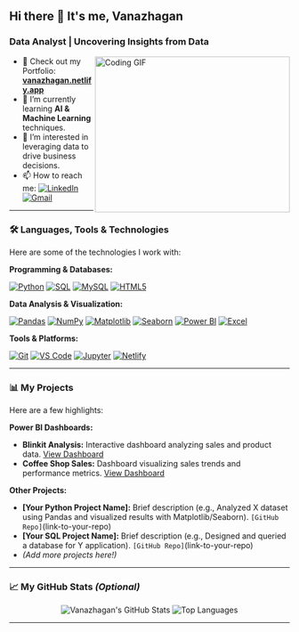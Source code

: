 ## Hi there 👋 It's me, Vanazhagan

### Data Analyst | Uncovering Insights from Data

<img align="right" width="350" height="280" src="https://i.pinimg.com/originals/47/f0/34/47f0342cec72b800463bf003eac1257e.gif" alt="Coding GIF">

- 🔭 Check out my Portfolio: **[vanazhagan.netlify.app](https://vanazhagan.netlify.app/)**
- 🌱 I’m currently learning **AI & Machine Learning** techniques.
- 🤔 I’m interested in leveraging data to drive business decisions.
- 📫 How to reach me:
  [![LinkedIn](https://img.shields.io/badge/LinkedIn-0077B5?style=for-the-badge&logo=linkedin&logoColor=white)](https://linkedin.com/in/vanazhagan)
  [![Gmail](https://img.shields.io/badge/Gmail-D14836?style=for-the-badge&logo=gmail&logoColor=white)](mailto:your.email@example.com) <!-- ***** REPLACE with your actual email ***** -->

---

### 🛠️ Languages, Tools & Technologies

Here are some of the technologies I work with:

**Programming & Databases:**
<p>
  <a href="#"><img alt="Python" src="https://img.shields.io/badge/Python-3776AB?style=for-the-badge&logo=python&logoColor=white"></a>
  <a href="#"><img alt="SQL" src="https://img.shields.io/badge/SQL-025E8C?style=for-the-badge&logo=postgresql&logoColor=white"></a> <!-- Using PostgreSQL logo as a stand-in for SQL -->
  <a href="#"><img alt="MySQL" src="https://img.shields.io/badge/MySQL-4479A1?style=for-the-badge&logo=mysql&logoColor=white"></a>
  <a href="#"><img alt="HTML5" src="https://img.shields.io/badge/HTML5-E34F26?style=for-the-badge&logo=html5&logoColor=white"></a>
  <!-- <a href="#"><img alt="C Programming" src="https://img.shields.io/badge/C-00599C?style=for-the-badge&logo=c&logoColor=white"></a> --> <!-- Add back if C is a key skill for you -->
  <!-- Add other relevant languages/databases like R, NoSQL etc. if applicable -->
</p>

**Data Analysis & Visualization:**
<p>
  <a href="#"><img alt="Pandas" src="https://img.shields.io/badge/Pandas-150458?style=for-the-badge&logo=pandas&logoColor=white"></a>
  <a href="#"><img alt="NumPy" src="https://img.shields.io/badge/NumPy-013243?style=for-the-badge&logo=numpy&logoColor=white"></a>
  <a href="#"><img alt="Matplotlib" src="https://img.shields.io/badge/Matplotlib-%23ffffff.svg?style=for-the-badge&logo=Matplotlib&logoColor=black"></a>
  <a href="#"><img alt="Seaborn" src="https://img.shields.io/badge/Seaborn-3776AB?style=for-the-badge&logo=seaborn&logoColor=white"></a> <!-- Check logo availability if needed -->
  <a href="#"><img alt="Power BI" src="https://img.shields.io/badge/Power%20BI-F2C811?style=for-the-badge&logo=powerbi&logoColor=black"></a>
  <a href="#"><img alt="Excel" src="https://img.shields.io/badge/Microsoft_Excel-217346?style=for-the-badge&logo=microsoft-excel&logoColor=white"></a>
  <!-- Add others like Scikit-learn, TensorFlow, Keras, Tableau, etc. if you use them -->
</p>

**Tools & Platforms:**
<p>
  <a href="#"><img alt="Git" src="https://img.shields.io/badge/Git-F05032?style=for-the-badge&logo=git&logoColor=white"></a>
  <a href="#"><img alt="VS Code" src="https://img.shields.io/badge/VS_Code-007ACC?style=for-the-badge&logo=visual-studio-code&logoColor=white"></a>
  <a href="#"><img alt="Jupyter" src="https://img.shields.io/badge/Jupyter-F37626?style=for-the-badge&logo=Jupyter&logoColor=white"></a>
  <a href="#"><img alt="Netlify" src="https://img.shields.io/badge/Netlify-00C7B7?style=for-the-badge&logo=netlify&logoColor=white"></a>
  <!-- Add other tools like Docker, AWS/Azure/GCP services, etc. -->
</p>

---

### 📊 My Projects

Here are a few highlights:

**Power BI Dashboards:**
*   **Blinkit Analysis:** Interactive dashboard analyzing sales and product data. [View Dashboard](https://app.powerbi.com/view?r=eyJrIjoiYjI5ZmVmZjEtYmU5Zi00OWEzLTllNzctYThhNmYyNTFlNGMxIiwidCI6IjNlYzJhODA4LTI3MGYtNGFiZi05Y2Y4LWU1MWVhMzZkZTg2NiJ9)
*   **Coffee Shop Sales:** Dashboard visualizing sales trends and performance metrics. [View Dashboard](https://app.powerbi.com/view?r=eyJrIjoiYTE3MDNjYzUtZDgxZS00ZGZmLWEzZGEtYjYzNGY3Yjg1MDFmIiwidCI6IjNlYzJhODA4LTI3MGYtNGFiZi05Y2Y4LWU1MWVhMzZkZTg2NiJ9)

**Other Projects:**
*   **[Your Python Project Name]:** Brief description (e.g., Analyzed X dataset using Pandas and visualized results with Matplotlib/Seaborn). `[GitHub Repo]`(link-to-your-repo) <!-- ***** ADD Your Project Details ***** -->
*   **[Your SQL Project Name]:** Brief description (e.g., Designed and queried a database for Y application). `[GitHub Repo]`(link-to-your-repo) <!-- ***** ADD Your Project Details ***** -->
*   *(Add more projects here!)*

---

### 📈 My GitHub Stats *(Optional)*

<!-- ***** REPLACE `YOUR_GITHUB_USERNAME` with your actual GitHub username ***** -->
<p align="center">
  <img src="https://github-readme-stats.vercel.app/api?username=YOUR_GITHUB_USERNAME&show_icons=true&theme=radical&hide_border=true&count_private=true" alt="Vanazhagan's GitHub Stats" />
  <img src="https://github-readme-stats.vercel.app/api/top-langs/?username=YOUR_GITHUB_USERNAME&layout=compact&theme=radical&hide_border=true&langs_count=8" alt="Top Languages" />
</p>

---
